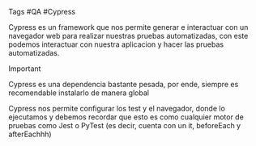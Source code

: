 Tags #QA #Cypress

Cypress es un framework que nos permite generar e interactuar con un navegador web para realizar nuestras pruebas automatizadas, con este podemos interactuar con nuestra aplicacion y hacer las pruebas automatizadas.

>[!IMPORTANT]
>Cypress es una dependencia bastante pesada, por ende, siempre es recomendable instalarlo de manera global

Cypress nos permite configurar los test y el navegador, donde lo ejecutamos y debemos recordar que esto es como cualquier motor de pruebas como Jest o PyTest (es decir, cuenta con un it, beforeEach y afterEachhh)